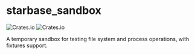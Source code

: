 # starbase_sandbox

![Crates.io](https://img.shields.io/crates/v/starbase_sandbox)
![Crates.io](https://img.shields.io/crates/d/starbase_sandbox)

A temporary sandbox for testing file system and process operations, with fixtures support.
